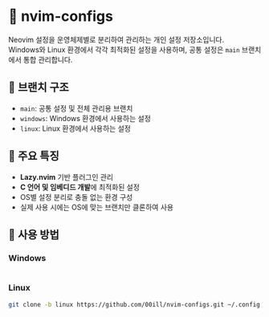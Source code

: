 
# 🧠 nvim-configs

Neovim 설정을 운영체제별로 분리하여 관리하는 개인 설정 저장소입니다.  
Windows와 Linux 환경에서 각각 최적화된 설정을 사용하며, 공통 설정은 `main` 브랜치에서 통합 관리합니다.

## 📁 브랜치 구조

- `main`: 공통 설정 및 전체 관리용 브랜치
- `windows`: Windows 환경에서 사용하는 설정
- `linux`: Linux 환경에서 사용하는 설정

## 🔧 주요 특징

- **Lazy.nvim** 기반 플러그인 관리
- **C 언어 및 임베디드 개발**에 최적화된 설정
- OS별 설정 분리로 충돌 없는 환경 구성
- 실제 사용 시에는 OS에 맞는 브랜치만 클론하여 사용

## 🚀 사용 방법

### Windows
```bashgit clone -b windows https://github.com/00ill/nvim-configs.git %LOCALAPPDATA%
```

### Linux
```bash
git clone -b linux https://github.com/00ill/nvim-configs.git ~/.config
```
